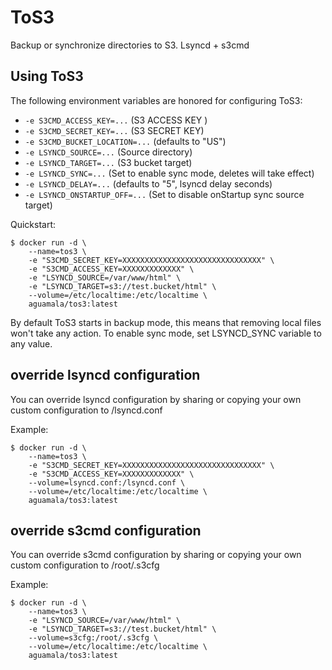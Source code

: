 # ToS3

Backup or synchronize directories to S3. Lsyncd + s3cmd

## Using ToS3

The following environment variables are honored for configuring ToS3:

-	`-e S3CMD_ACCESS_KEY=...` (S3 ACCESS KEY )
-	`-e S3CMD_SECRET_KEY=...` (S3 SECRET KEY)
-	`-e S3CMD_BUCKET_LOCATION=...` (defaults to "US")
-	`-e LSYNCD_SOURCE=...` (Source directory)
-	`-e LSYNCD_TARGET=...` (S3 bucket target)
-	`-e LSYNCD_SYNC=...` (Set to enable sync mode, deletes will take effect)
-	`-e LSYNCD_DELAY=...` (defaults to "5", lsyncd delay seconds)
-	`-e LSYNCD_ONSTARTUP_OFF=...` (Set to disable onStartup sync source target)

Quickstart:

    $ docker run -d \
        --name=tos3 \
        -e "S3CMD_SECRET_KEY=XXXXXXXXXXXXXXXXXXXXXXXXXXXXXXX" \
        -e "S3CMD_ACCESS_KEY=XXXXXXXXXXXXX" \
        -e "LSYNCD_SOURCE=/var/www/html" \
        -e "LSYNCD_TARGET=s3://test.bucket/html" \
        --volume=/etc/localtime:/etc/localtime \
        aguamala/tos3:latest


By default ToS3 starts in backup mode, this means
that removing local files won't take any action.
To enable sync mode, set LSYNCD_SYNC variable to any value.

## override lsyncd configuration

You can override lsyncd configuration by sharing or copying your own custom
configuration to /lsyncd.conf

Example:

    $ docker run -d \
        --name=tos3 \
        -e "S3CMD_SECRET_KEY=XXXXXXXXXXXXXXXXXXXXXXXXXXXXXXX" \
        -e "S3CMD_ACCESS_KEY=XXXXXXXXXXXXX" \
        --volume=lsyncd.conf:/lsyncd.conf \
        --volume=/etc/localtime:/etc/localtime \
        aguamala/tos3:latest


## override s3cmd configuration

You can override s3cmd configuration by sharing or copying your own custom
configuration to /root/.s3cfg

Example:

    $ docker run -d \
        --name=tos3 \
        -e "LSYNCD_SOURCE=/var/www/html" \
        -e "LSYNCD_TARGET=s3://test.bucket/html" \
        --volume=s3cfg:/root/.s3cfg \
        --volume=/etc/localtime:/etc/localtime \
        aguamala/tos3:latest
